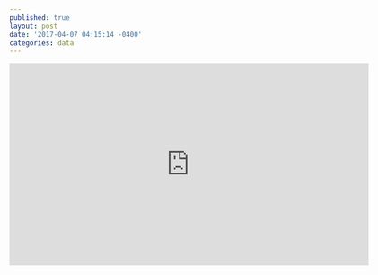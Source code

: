 ```yaml
---
published: true
layout: post
date: '2017-04-07 04:15:14 -0400'
categories: data
---
```

<iframe src="https://player.vimeo.com/video/212410287?byline=0&portrait=0" width="640" height="360" frameborder="0" webkitallowfullscreen mozallowfullscreen allowfullscreen></iframe>
